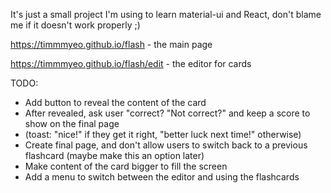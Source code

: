 It's just a small project I'm using to learn material-ui and React, don't blame me if it doesn't work properly ;)

https://timmmyeo.github.io/flash - the main page

https://timmmyeo.github.io/flash/edit - the editor for cards

TODO:
- Add button to reveal the content of the card
- After revealed, ask user "correct? "Not correct?" and keep a score to show on the final page 
- (toast: "nice!" if they get it right, "better luck next time!" otherwise)
- Create final page, and don't allow users to switch back to a previous flashcard (maybe make this an option later)
- Make content of the card bigger to fill the screen
- Add a menu to switch between the editor and using the flashcards
